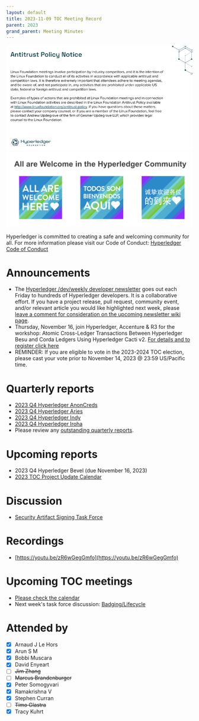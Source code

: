 ```yaml
---
layout: default
title: 2023-11-09 TOC Meeting Record
parent: 2023
grand_parent: Meeting Minutes
---
```

![Antitrust Policy Notice](../images/antitrust-policy-notice.png "Antitrust Policy Notice")
![All are Welcome in the Hyperledger Community](../images/all-are-welcome.png "All are Welcome in the Hyperledger Community")

Hyperledger is committed to creating a safe and welcoming community for all. For more information please visit our Code of Conduct: [Hyperledger Code of Conduct](https://toc.hyperledger.org/governing-documents/code-of-conduct.html)

# Announcements
* The [Hyperledger /dev/weekly developer newsletter](https://wiki.hyperledger.org/pages/viewpage.action?pageId=39618905) goes out each Friday to hundreds of Hyperledger developers. It is a collaborative effort. If you have a project release, pull request, community event, and/or relevant article you would like highlighted next week, please [leave a comment for consideration on the upcoming newsletter wiki page](https://wiki.hyperledger.org/display/DR/2023).
* Thursday, November 16, join Hyperledger, Accenture & R3 for the workshop: Atomic Cross-Ledger Transactions Between Hyperledger Besu and Corda Ledgers Using Hyperledger Cacti v2. [For details and to register click here](https://zoom.us/meeting/register/tJUuce6tpzsqEt2DvUErQ0LnW1qsC0PCT9Dz#/registration) 
* REMINDER: If you are eligible to vote in the 2023-2024 TOC election, please cast your vote prior to November 14, 2023 @ 23:59 US/Pacific time.

# Quarterly reports
* [2023 Q4 Hyperledger AnonCreds](https://github.com/hyperledger/toc/pull/180)
* [2023 Q4 Hyperledger Aries](https://github.com/hyperledger/toc/pull/181)
* [2023 Q4 Hyperledger Indy](https://github.com/hyperledger/toc/pull/182)
* [2023 Q4 Hyperledger Iroha](https://github.com/hyperledger/toc/pull/183)
* Please review any [outstanding quarterly reports](https://github.com/hyperledger/toc/pulls?q=is%3Apr+is%3Aopen+label%3Aquarterly-report+user-review-requested%3A%40me).

# Upcoming reports
* 2023 Q4 Hyperledger Bevel (due November 16, 2023)
* [2023 TOC Project Update Calendar](../../project-reports/2023/2023-updates.md)

# Discussion
* [Security Artifact Signing Task Force](https://github.com/hyperledger/toc/issues/49)

# Recordings
* [https://youtu.be/zR6wGegGmfo](https://youtu.be/zR6wGegGmfo)

# Upcoming TOC meetings
* [Please check the calendar](https://lists.hyperledger.org/g/toc/calendar)
* Next week's task force discussion: [Badging/Lifecycle](https://github.com/hyperledger/toc/issues/50)

# Attended by
* [x] Arnaud J Le Hors
* [x] Arun S M
* [x] Bobbi Muscara
* [x] David Enyeart
* [ ] ~~Jim Zhang~~
* [ ] ~~Marcus Brandenburger~~
* [x] Peter Somogyvari
* [x] Ramakrishna V
* [x] Stephen Curran
* [ ] ~~Timo Glastra~~
* [x] Tracy Kuhrt
